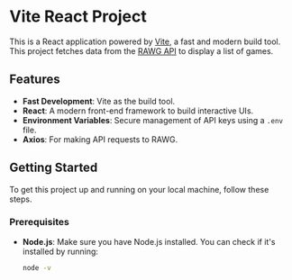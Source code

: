 # Vite React Project

This is a React application powered by [Vite](https://vitejs.dev/), a fast and modern build tool. This project fetches data from the [RAWG API](https://rawg.io/) to display a list of games.

## Features

- **Fast Development**: Vite as the build tool.
- **React**: A modern front-end framework to build interactive UIs.
- **Environment Variables**: Secure management of API keys using a `.env` file.
- **Axios**: For making API requests to RAWG.

## Getting Started

To get this project up and running on your local machine, follow these steps.

### Prerequisites

- **Node.js**: Make sure you have Node.js installed. You can check if it's installed by running:

  ```bash
  node -v
  ```
